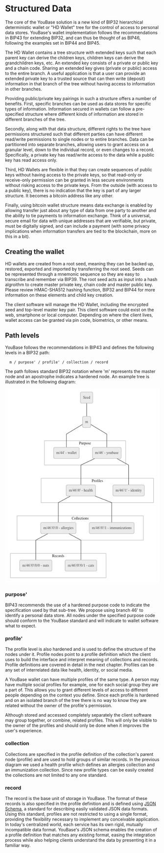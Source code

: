 # Structured Data

The core of the YouBase solution is a new kind of BIP32 hierarchical deterministic wallet or "HD Wallet" tree for the control of access to personal data stores.  YouBase's wallet implementation follows the recommendations in BIP43 for extending BIP32, and can thus be thought of as BIP46, following the examples set in BIP44 and BIP45.

The HD Wallet contains a tree structure with extended keys such that each parent key can derive the children keys, children keys can derive the grandchildren keys, etc. An extended key consists of a private or public key and a chain code.  Sharing an extended key gives (private or public) access to the entire branch. A useful application is that a user can provide an extended private key to a trusted source that can then write (deposit) information in that branch of the tree without having access to information in other branches.

Providing public/private key pairings in such a structure offers a number of benefits. First, specific branches can be used as data stores for specific types of information. Information secured in wallets can follow a pre-specified structure where different kinds of information are stored in different branches of the tree. 

Secondly, along with that data structure, different rights to the tree have permissions structured such that different parties can have different read/write permissions to single nodes or to entire branches. Data can be partitioned into separate branches, allowing users to grant access on a granular level, down to the individual record, or even changes to a record. Specifically, a private key has read/write access to the data while a public key has read access only.

Third, HD Wallets are flexible in that they can create sequences of public keys without having access to the private keys, so that read-only or receive-only permission can be granted in less secure environments without risking access to the private keys. From the outside (with access to a public key), there is no indication that the key is part of any larger structure. It becomes a bitcoin address like any other.

Finally, using bitcoin wallet structure means data exchange is enabled by allowing transfer just about any type of data from one party to another and the ability to tie payments to information exchange. Think of a universal, secure email for data with unique addresses that are verifiable, but private, must be digitally signed, and can include a payment (with some privacy implications when information transfers are tied to the blockchain, more on this in a bit).


## Creating the wallet

HD wallets are created from a root seed, meaning they can be backed up, restored, exported and imported by transferring the root seed. Seeds can be represented through a mnemonic sequence so they are easy to transcribe and remember via BIP39. The root seed acts as input into a hash algroithm to create master private key, chain code and master public key. Please review  HMAC-SHA512 hashing function, BIP32 and BIP44 for more information on these elements and child key creation.

The client software will manage the HD Wallet, including the encrypted seed and top-level master key pair. This client software could exist on the web, smartphone or local computer. Depending on where the client lives, wallet access can be granted via pin code, biometrics, or other means.


## Path levels

YouBase follows the recommendations in BIP43 and defines the following levels in a BIP32 path:

```
  m / purpose' / profile' / collection / record
```

The path follows standard BIP32 notation where 'm' represents the master node and an apostrophe indicates a hardened node. An example tree is illustrated in the following diagram:

![Structured Data](/diagrams/structured-data.png)

### purpose'

BIP43 recommends the use of a hardened purpose code to indicate the specification used by that sub-tree. We propose using branch 46' to identify a personal data store. All nodes under the specified purpose code should conform to the YouBase standard and will indicate to wallet software what to expect.

### profile'

The profile level is also hardened and is used to define the structure of the nodes under it. Profile nodes point to a profile definition which the client uses to build the interface and interpret meaning of collections and records. Profile definitions are covered in detail in the next chapter. Profiles can be any set of interrelated data like health, identity, or social media.

A YouBase wallet can have multiple profiles of the same type. A person may have multiple social profiles for example, one for each social group they are a part of. This allows you to grant different levels of access to different people depending on the context you define. Since each profile is hardened and on an isolated branch of the tree there is no way to know they are related without the owner of the profile's permission.

Although stored and accessed completely separately the client software may group together, or combine, related profiles. This will only be visible to the owner of the profiles and should only be done when it improves the user's experience.

### collection

Collections are specified in the profile definition of the collection's parent node (profile) and are used to hold groups of similar records. In the previous diagram we used a health profile which defines an allergies collection and an immunization collection. Since new profile types can be easily created the collections are not limited to any one standard.

### record

The record is the base unit of storage in YouBase. The format of these records is also specified in the profile definition and is defined using [JSON Schema](http://json-schema.org), a standard for describing easily validated JSON data formats.  Using this standard, profiles are not restricted to using a single format, providing the flexibility necessary to implement any conceivable application. In today's centralized world, each service has its own rigid, mutually incompatible data format. YouBase's JSON schema enables the creation of a profile definition that matches any existing format, easing the integration process while also helping clients understand the data by presenting it in a familiar way.
